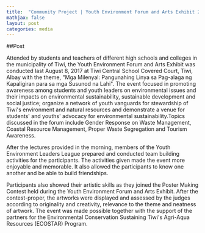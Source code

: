 ```yaml
---
title:  "Community Project | Youth Environment Forum and Arts Exhibit 2017"
mathjax: false
layout: post
categories: media
---
```


##Post

Attended by students and teachers of different high schools and colleges in the municipality of Tiwi, the Youth Environment Forum and Arts Exhibit was conducted last August 8, 2017 at Tiwi Central School Covered Court, Tiwi, Albay with the theme, "Mga Milenyal: Pangunahing Linya sa Pag-alaga ng Kapaligiran para sa mga Susunod na Lahi". The event focused in promoting awareness among students and youth leaders on environmental issues and their impacts on environmental sustainability, sustainable development and social justice; organize a network of youth vanguards for stewardship of Tiwi's environment and natural resources and demonstrate a venue for students' and youths' advocacy for environmental sustainability.Topics discussed in the forum include Gender Response on Waste Management, Coastal Resource Management, Proper Waste Segregation and Tourism Awareness.

After the lectures provided in the morning, members of the Youth Environment Leaders League prepared and conducted team building activities for the participants. The activities given made the event more enjoyable and memorable. It also allowed the participants to know one another and be able to build friendships.

Participants also showed their artistic skills as they joined the Poster Making Contest held during the Youth Environment Forum and Arts Exhibit. After the contest-proper, the artworks were displayed and assessed by the judges according to originality and creativity, relevance to the theme and neatness of artwork.
The event was made possible together with the support of the partners for the Environmental Conservation Sustaining Tiwi's Agri-Aqua Resources (ECOSTAR) Program.

